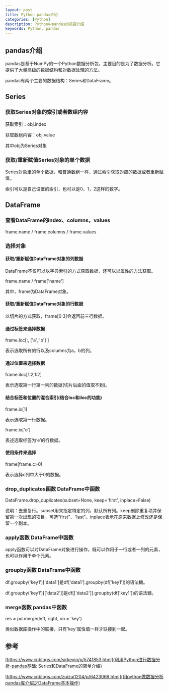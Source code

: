 ```yaml
---
layout: post
title: Python pandas介绍
categories: [Python]
description: Python中pandas的简要介绍
keywords: Python, pandas
---
```


## pandas介绍

pandas是基于NumPy的一个Python数据分析包，主要目的是为了数据分析。它提供了大量高级的数据结构和对数据处理的方法。

pandas有两个主要的数据结构：Series和DataFrame。

## Series
### 获取Series对象的索引或者数组内容

获取索引：obj.index

获取数组内容：obj.value

其中obj为Series对象

### 获取/重新赋值Series对象的单个数据

Series对象里的单个数据，和普通数组一样，通过索引获取对应的数据或者重新赋值。

索引可以是自己设置的索引，也可以是0，1，2这样的数字。

## DataFrame

### 查看DataFrame的index、columns，values

frame.name / frame.columns / frame.values

### 选择对象
#### 获取/重新赋值DataFrame对象的列数据

DataFrame不仅可以以字典索引的方式获取数据，还可以以属性的方法获取。 

frame.name / frame['name']

其中，frame为DataFrame对象。

#### 获取/重新赋值DataFrame对象的行数据

以切片的方式获取，frame[0:3]会返回前三行数据。

#### 通过标签来选择数据

frame.loc[:, ['a', 'b'] ]

表示选取所有的行以及columns为a，b的列。

#### 通过位置来选择数据

frame.iloc[1:2,1:2]

表示选取第一行第一列的数据(切片后面的值取不到)。

#### 结合标签和位置的混合索引(结合loc和iloc的功能)

frame.ix[1]

表示选取第一行数据。

frame.ix['e']

表述选取标签为‘e’的行数据。

#### 使用条件来选择

frame[frame.c>0]

表示选择c列中大于0的数据。

### drop\_duplicates函数 DataFrame中函数

DataFrame.drop\_duplicates(subset=None, keep='first', inplace=False)

说明：去重复行。subset用来指定特定的列，默认所有列。keep删除重复项并保留第一次出现的项目，可选“first”、“last”。inplace表示在原来数据上修改还是保留一个副本。

### apply函数 DataFrame中函数

apply函数可以对DataFrame对象进行操作，既可以作用于一行或者一列的元素，也可以作用于单个元素。

### groupby函数 DataFrame中函数

df.groupby('key1')['data1']是df['data1'].groupby(df['key1'])的语法糖。

df.groupby('key1')[['data2']]是df[['data2']].groupby(df['key1'])的语法糖。

### merge函数 pandas中函数

res = pd.merge(left, right, on = 'key')

类似数据库操作中的联接，只有'key'属性值一样才联接到一起。

## 参考
[https://www.cnblogs.com/sirkevin/p/5741853.html](利用Python进行数据分析-pandas基础: Series和DataFrame的简单介绍)

[https://www.cnblogs.com/zuizui1204/p/6423069.html](用python做数据分析pandas库介绍之DataFrame基本操作)
